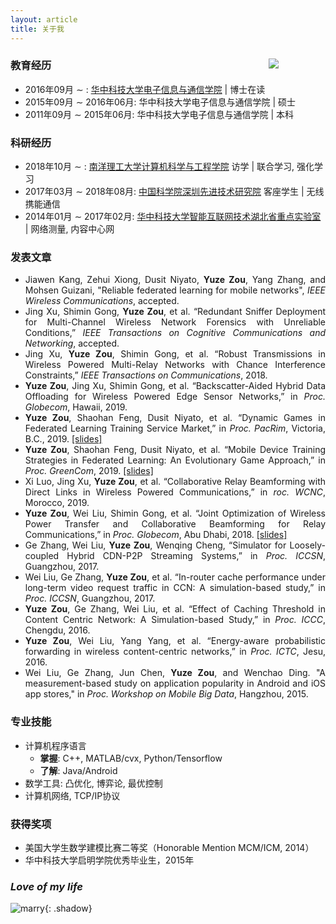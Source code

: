 ```yaml
---
layout: article
title: 关于我
---
```


<div id="ID_PHOTO" style="width: 18%;">
	<div class="card">
		<div class="card__image">
			<img class="image" src="https://user-images.githubusercontent.com/16682999/66829296-ad60c580-ef85-11e9-9bb0-6d038d93b751.jpg" />
		</div>
	</div>
</div>

### 教育经历

- 2016年09月$~\sim~$: [华中科技大学](http://www.hust.edu.cn/)[电子信息与通信学院](http://eic.hust.edu.cn/) \| 博士在读
- 2015年09月$~\sim~$2016年06月: 华中科技大学电子信息与通信学院 \| 硕士
- 2011年09月$~\sim~$2015年06月: 华中科技大学电子信息与通信学院 \| 本科

### 科研经历

- 2018年10月$~\sim~$: [南洋理工大学计算机科学与工程学院](http://scse.ntu.edu.sg) 访学 \| 联合学习, 强化学习
- 2017年03月$~\sim~$2018年08月: [中国科学院深圳先进技术研究院](http://www.siat.ac.cn/) 客座学生 \| 无线携能通信
- 2014年01月$~\sim~$2017年02月: [华中科技大学智能互联网技术湖北省重点实验室](http://itec.hust.edu.cn/) \| 网络测量, 内容中心网

### 发表文章

<div align="justify" markdown="1">

- Jiawen Kang, Zehui Xiong, Dusit Niyato, **Yuze Zou**, Yang Zhang, and Mohsen Guizani, "Reliable federated learning for mobile networks", *IEEE Wireless Communications*, accepted. 
- Jing Xu, Shimin Gong, **Yuze Zou**, et al. “Redundant Sniffer Deployment for Multi-Channel Wireless Network Forensics with Unreliable Conditions,” *IEEE Transactions on Cognitive Communications and Networking*, accepted.  
- Jing Xu, **Yuze Zou**, Shimin Gong, et al. “Robust Transmissions in Wireless Powered Multi-Relay Networks with Chance Interference Constraints,” *IEEE Transactions on Communications*, 2018.
- **Yuze Zou**, Jing Xu, Shimin Gong, et al. “Backscatter-Aided Hybrid Data Offloading for Wireless Powered Edge Sensor Networks,” in *Proc. Globecom*, Hawaii, 2019.    
- **Yuze Zou**, Shaohan Feng, Dusit Niyato, et al. “Dynamic Games in Federated Learning Training Service Market,” in *Proc. PacRim*, Victoria, B.C., 2019. [\[slides\]](assets/slides/PacRim'19-dynamic-games.pdf)  
- **Yuze Zou**, Shaohan Feng, Dusit Niyato, et al. “Mobile Device Training Strategies in Federated Learning: An Evolutionary Game Approach,” in *Proc. GreenCom*, 2019. [\[slides\]](assets/slides/GreenCom'19-evolutionary-game.pdf)  
- Xi Luo, Jing Xu, **Yuze Zou**, et al. “Collaborative Relay Beamforming with Direct Links in Wireless Powered Communications,” in *roc. WCNC*, Morocco, 2019.  
- **Yuze Zou**, Wei Liu, Shimin Gong, et al. “Joint Optimization of Wireless Power Transfer and Collaborative Beamforming for Relay Communications,” in *Proc. Globecom*, Abu Dhabi, 2018. [\[slides\]](assets/slides/GC'18-workshop-ps-relay.pdf)  
- Ge Zhang, Wei Liu, **Yuze Zou**, Wenqing Cheng, “Simulator for Loosely-coupled Hybrid CDN-P2P Streaming Systems,” in *Proc. ICCSN*, Guangzhou, 2017.  
- Wei Liu, Ge Zhang, **Yuze Zou**, et al. “In-router cache performance under long-term video request traffic in CCN: A simulation-based study,” in *Proc. ICCSN*, Guangzhou, 2017.  
- **Yuze Zou**, Ge Zhang, Wei Liu, et al. “Effect of Caching Threshold in Content Centric Network: A Simulation-based Study,” in *Proc. ICCC*, Chengdu, 2016.  
- **Yuze Zou**, Wei Liu, Yang Yang, et al. “Energy-aware probabilistic forwarding in wireless content-centric networks,” in *Proc. ICTC*, Jesu, 2016.  
- Wei Liu, Ge Zhang, Jun Chen, **Yuze Zou**, and Wenchao Ding. "A measurement-based study on application popularity in Android and iOS app stores," in *Proc. Workshop on Mobile Big Data*, Hangzhou, 2015.  

</div>

### 专业技能

- 计算机程序语言
	- **掌握**: C++, MATLAB/cvx, Python/Tensorflow
	- **了解**: Java/Android
- 数学工具: 凸优化, 博弈论, 最优控制
- 计算机网络, TCP/IP协议

### 获得奖项

- 美国大学生数学建模比赛二等奖（Honorable Mention MCM/ICM, 2014）  
- 华中科技大学启明学院优秀毕业生，2015年

### *Love of my life*

![marry](https://user-images.githubusercontent.com/16682999/63209475-d2ff5900-c113-11e9-9fe2-a7535cafa22c.JPG){: .shadow}


<style type="text/css">
#ID_PHOTO {
    position: relative;
    top: 10px;
    float: right;
    z-index: 99;
}
@media screen and (max-width: 800px) {
	#ID_PHOTO {
    	display: none !important;
	}
}
</style>

<script type="text/javascript">
(function () {
	document.querySelector(".article__header header").appendChild(
		document.querySelector("#ID_PHOTO")
	);
})();
</script>